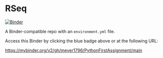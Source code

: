 # RSeq

[![Binder](http://mybinder.org/badge_logo.svg)](https://mybinder.org/v2/gh/meyer1796/PythonFirstAssignment/main)

A Binder-compatible repo with an `environment.yml` file.

Access this Binder by clicking the blue badge above or at the following URL:

https://mybinder.org/v2/gh/meyer1796/PythonFirstAssignment/main
